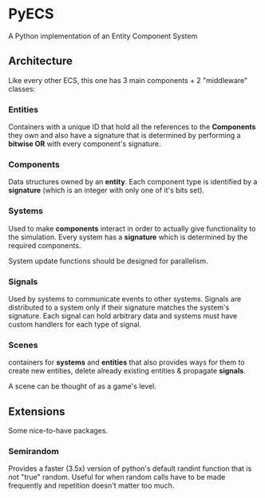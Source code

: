 # PyECS
A Python implementation of an Entity Component System

## Architecture
Like every other ECS, this one has 3 main components + 2 "middleware" classes:

### Entities
Containers with a unique ID that hold all the references to the **Components** they own 
and also have a signature that is determined by performing a **bitwise OR** with every
component's signature.

### Components
Data structures owned by an **entity**.
Each component type is identified by a **signature**
(which is an integer with only one of it's bits set).

### Systems
Used to make **components** interact in order to actually give functionality to the simulation.
Every system has a **signature** which is determined by the required components.

System update functions should be designed for parallelism.

### Signals
Used by systems to communicate events to other systems.
Signals are distributed to a system only if their signature matches the system's signature.
Each signal can hold arbitrary data and systems must have custom handlers for each type of
signal.

### Scenes
containers for **systems** and **entities** that also provides ways for them to 
create new entities, delete already existing entities & propagate **signals**.

A scene can be thought of as a game's level.

## Extensions
Some nice-to-have packages.

### Semirandom
Provides a faster (3.5x) version of python's default randint function that is not "true" 
random. Useful for when random calls have to be made frequently and repetition 
doesn't matter too much.